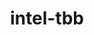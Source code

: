 ---
title: "intel-tbb"
layout: cache
categories: [package, develop-2023-11-26]
meta: {"versions": ["2020.3", "2021.9.0"], "compilers": ["gcc@=11.1.0", "gcc@=11.3.0", "gcc@=11.4.0", "gcc@=7.3.1", "gcc@=9.4.0", "oneapi@=2023.2.0"], "oss": ["amzn2", "ubuntu20.04", "ubuntu22.04"], "platforms": ["linux"], "targets": ["aarch64", "neoverse_n1", "neoverse_v1", "ppc64le", "x86_64_v3"], "stacks": ["aws-isc", "aws-isc-aarch64", "data-vis-sdk", "e4s", "e4s-neoverse_v1", "e4s-oneapi", "e4s-power", "e4s-rocm-external", "ml-linux-x86_64-cpu", "ml-linux-x86_64-cuda", "ml-linux-x86_64-rocm", "root", "tutorial"], "num_specs": 15, "num_specs_by_stack": {"aws-isc-aarch64": 2, "root": 15, "aws-isc": 1, "e4s-neoverse_v1": 2, "e4s-power": 2, "data-vis-sdk": 1, "e4s": 2, "e4s-rocm-external": 1, "e4s-oneapi": 1, "ml-linux-x86_64-rocm": 1, "ml-linux-x86_64-cpu": 1, "ml-linux-x86_64-cuda": 1, "tutorial": 1}}
spec_details: [{"hash": "x6nn35j4dglcc6ex3l424bbtp3pglbf4", "compiler": "gcc@=7.3.1", "versions": ["2021.9.0"], "os": "amzn2", "platform": "linux", "target": "aarch64", "variants": ["build_system=cmake", "build_type=Release", "cxxstd=default", "generator=make", "~ipo", "patches=91755c6", "+shared", "+tm"], "stacks": ["aws-isc-aarch64", "root"], "size": "-", "tarball": "https://binaries.spack.io/releases/develop-2023-11-26/build_cache/linux-amzn2-aarch64/gcc-7.3.1/intel-tbb-2021.9.0/linux-amzn2-aarch64-gcc-7.3.1-intel-tbb-2021.9.0-x6nn35j4dglcc6ex3l424bbtp3pglbf4.spack"}, {"hash": "mjsgd6euxq4owun3mk3utcy3vopxk7v2", "compiler": "gcc@=7.3.1", "versions": ["2021.9.0"], "os": "amzn2", "platform": "linux", "target": "neoverse_n1", "variants": ["build_system=cmake", "build_type=Release", "cxxstd=default", "generator=make", "~ipo", "patches=91755c6", "+shared", "+tm"], "stacks": ["aws-isc-aarch64", "root"], "size": "-", "tarball": "https://binaries.spack.io/releases/develop-2023-11-26/build_cache/linux-amzn2-neoverse_n1/gcc-7.3.1/intel-tbb-2021.9.0/linux-amzn2-neoverse_n1-gcc-7.3.1-intel-tbb-2021.9.0-mjsgd6euxq4owun3mk3utcy3vopxk7v2.spack"}, {"hash": "otgif75mi3rje7slqwu33iinfmmkfcp3", "compiler": "gcc@=7.3.1", "versions": ["2021.9.0"], "os": "amzn2", "platform": "linux", "target": "x86_64_v3", "variants": ["build_system=cmake", "build_type=Release", "cxxstd=default", "generator=make", "~ipo", "patches=91755c6", "+shared", "+tm"], "stacks": ["aws-isc", "root"], "size": "-", "tarball": "https://binaries.spack.io/releases/develop-2023-11-26/build_cache/linux-amzn2-x86_64_v3/gcc-7.3.1/intel-tbb-2021.9.0/linux-amzn2-x86_64_v3-gcc-7.3.1-intel-tbb-2021.9.0-otgif75mi3rje7slqwu33iinfmmkfcp3.spack"}, {"hash": "7jrvx3vut3fjhhcnh3lotgrhbw4tul52", "compiler": "gcc@=11.4.0", "versions": ["2020.3"], "os": "ubuntu20.04", "platform": "linux", "target": "neoverse_v1", "variants": ["build_system=makefile", "cxxstd=default", "patches=62ba015,ce1fb16,d62cb66", "+shared", "+tm"], "stacks": ["e4s-neoverse_v1", "root"], "size": "-", "tarball": "https://binaries.spack.io/releases/develop-2023-11-26/build_cache/linux-ubuntu20.04-neoverse_v1/gcc-11.4.0/intel-tbb-2020.3/linux-ubuntu20.04-neoverse_v1-gcc-11.4.0-intel-tbb-2020.3-7jrvx3vut3fjhhcnh3lotgrhbw4tul52.spack"}, {"hash": "knh4x3bqy5rnwicozhe56ttz4bfrtfqw", "compiler": "gcc@=11.4.0", "versions": ["2021.9.0"], "os": "ubuntu20.04", "platform": "linux", "target": "neoverse_v1", "variants": ["build_system=cmake", "build_type=Release", "cxxstd=default", "generator=make", "~ipo", "patches=91755c6", "+shared", "+tm"], "stacks": ["e4s-neoverse_v1", "root"], "size": "-", "tarball": "https://binaries.spack.io/releases/develop-2023-11-26/build_cache/linux-ubuntu20.04-neoverse_v1/gcc-11.4.0/intel-tbb-2021.9.0/linux-ubuntu20.04-neoverse_v1-gcc-11.4.0-intel-tbb-2021.9.0-knh4x3bqy5rnwicozhe56ttz4bfrtfqw.spack"}, {"hash": "f3wfw64vf4plizurlh3ezzksatwoux2d", "compiler": "gcc@=9.4.0", "versions": ["2020.3"], "os": "ubuntu20.04", "platform": "linux", "target": "ppc64le", "variants": ["build_system=makefile", "cxxstd=default", "patches=62ba015,ce1fb16,d62cb66", "+shared", "+tm"], "stacks": ["e4s-power", "root"], "size": "-", "tarball": "https://binaries.spack.io/releases/develop-2023-11-26/build_cache/linux-ubuntu20.04-ppc64le/gcc-9.4.0/intel-tbb-2020.3/linux-ubuntu20.04-ppc64le-gcc-9.4.0-intel-tbb-2020.3-f3wfw64vf4plizurlh3ezzksatwoux2d.spack"}, {"hash": "r5x57z32anyjgzfx6ccq4k2ci4f6tglq", "compiler": "gcc@=9.4.0", "versions": ["2021.9.0"], "os": "ubuntu20.04", "platform": "linux", "target": "ppc64le", "variants": ["build_system=cmake", "build_type=Release", "cxxstd=default", "generator=make", "~ipo", "patches=91755c6", "+shared", "+tm"], "stacks": ["e4s-power", "root"], "size": "-", "tarball": "https://binaries.spack.io/releases/develop-2023-11-26/build_cache/linux-ubuntu20.04-ppc64le/gcc-9.4.0/intel-tbb-2021.9.0/linux-ubuntu20.04-ppc64le-gcc-9.4.0-intel-tbb-2021.9.0-r5x57z32anyjgzfx6ccq4k2ci4f6tglq.spack"}, {"hash": "yqac3vpf4vsqrbslgdnewo22mcdopxvm", "compiler": "gcc@=11.1.0", "versions": ["2021.9.0"], "os": "ubuntu20.04", "platform": "linux", "target": "x86_64_v3", "variants": ["build_system=cmake", "build_type=Release", "cxxstd=default", "generator=make", "~ipo", "patches=91755c6", "+shared", "+tm"], "stacks": ["data-vis-sdk", "root"], "size": "-", "tarball": "https://binaries.spack.io/releases/develop-2023-11-26/build_cache/linux-ubuntu20.04-x86_64_v3/gcc-11.1.0/intel-tbb-2021.9.0/linux-ubuntu20.04-x86_64_v3-gcc-11.1.0-intel-tbb-2021.9.0-yqac3vpf4vsqrbslgdnewo22mcdopxvm.spack"}, {"hash": "qinj6l2l2my6twxqw3nlxtm4rmm4qsbq", "compiler": "gcc@=11.4.0", "versions": ["2020.3"], "os": "ubuntu20.04", "platform": "linux", "target": "x86_64_v3", "variants": ["build_system=makefile", "cxxstd=default", "patches=62ba015,ce1fb16,d62cb66", "+shared", "+tm"], "stacks": ["e4s", "e4s-rocm-external", "root"], "size": "-", "tarball": "https://binaries.spack.io/releases/develop-2023-11-26/build_cache/linux-ubuntu20.04-x86_64_v3/gcc-11.4.0/intel-tbb-2020.3/linux-ubuntu20.04-x86_64_v3-gcc-11.4.0-intel-tbb-2020.3-qinj6l2l2my6twxqw3nlxtm4rmm4qsbq.spack"}, {"hash": "pklm5rcdjilbr3afgjbp37evs2k3qhnz", "compiler": "gcc@=11.4.0", "versions": ["2021.9.0"], "os": "ubuntu20.04", "platform": "linux", "target": "x86_64_v3", "variants": ["build_system=cmake", "build_type=Release", "cxxstd=default", "generator=make", "~ipo", "patches=91755c6", "+shared", "+tm"], "stacks": ["e4s", "root"], "size": "-", "tarball": "https://binaries.spack.io/releases/develop-2023-11-26/build_cache/linux-ubuntu20.04-x86_64_v3/gcc-11.4.0/intel-tbb-2021.9.0/linux-ubuntu20.04-x86_64_v3-gcc-11.4.0-intel-tbb-2021.9.0-pklm5rcdjilbr3afgjbp37evs2k3qhnz.spack"}, {"hash": "seyyry4rg2srflg5h2tfh6zgeymaiaos", "compiler": "oneapi@=2023.2.0", "versions": ["2021.9.0"], "os": "ubuntu20.04", "platform": "linux", "target": "x86_64_v3", "variants": ["build_system=cmake", "build_type=Release", "cxxstd=default", "generator=make", "~ipo", "patches=91755c6", "+shared", "+tm"], "stacks": ["e4s-oneapi", "root"], "size": "-", "tarball": "https://binaries.spack.io/releases/develop-2023-11-26/build_cache/linux-ubuntu20.04-x86_64_v3/oneapi-2023.2.0/intel-tbb-2021.9.0/linux-ubuntu20.04-x86_64_v3-oneapi-2023.2.0-intel-tbb-2021.9.0-seyyry4rg2srflg5h2tfh6zgeymaiaos.spack"}, {"hash": "waijsyd6qf5vwtzquzswdz43qkos4cyv", "compiler": "gcc@=11.3.0", "versions": ["2021.9.0"], "os": "ubuntu22.04", "platform": "linux", "target": "x86_64_v3", "variants": ["build_system=cmake", "build_type=Release", "cxxstd=default", "generator=make", "~ipo", "patches=91755c6", "+shared", "+tm"], "stacks": ["root", "ml-linux-x86_64-rocm"], "size": "-", "tarball": "https://binaries.spack.io/releases/develop-2023-11-26/build_cache/linux-ubuntu22.04-x86_64_v3/gcc-11.3.0/intel-tbb-2021.9.0/linux-ubuntu22.04-x86_64_v3-gcc-11.3.0-intel-tbb-2021.9.0-waijsyd6qf5vwtzquzswdz43qkos4cyv.spack"}, {"hash": "ikoqzqb4sjlryvo5nlgjp3idbkrfujpf", "compiler": "gcc@=11.3.0", "versions": ["2021.9.0"], "os": "ubuntu22.04", "platform": "linux", "target": "x86_64_v3", "variants": ["build_system=cmake", "build_type=Release", "cxxstd=default", "generator=make", "~ipo", "patches=91755c6", "+shared", "+tm"], "stacks": ["ml-linux-x86_64-cpu", "root"], "size": "-", "tarball": "https://binaries.spack.io/releases/develop-2023-11-26/build_cache/linux-ubuntu22.04-x86_64_v3/gcc-11.3.0/intel-tbb-2021.9.0/linux-ubuntu22.04-x86_64_v3-gcc-11.3.0-intel-tbb-2021.9.0-ikoqzqb4sjlryvo5nlgjp3idbkrfujpf.spack"}, {"hash": "dqdsr757udm63p3yojybbjqwvcbjbnaw", "compiler": "gcc@=11.3.0", "versions": ["2021.9.0"], "os": "ubuntu22.04", "platform": "linux", "target": "x86_64_v3", "variants": ["build_system=cmake", "build_type=Release", "cxxstd=default", "generator=make", "~ipo", "patches=91755c6", "+shared", "+tm"], "stacks": ["ml-linux-x86_64-cuda", "root"], "size": "-", "tarball": "https://binaries.spack.io/releases/develop-2023-11-26/build_cache/linux-ubuntu22.04-x86_64_v3/gcc-11.3.0/intel-tbb-2021.9.0/linux-ubuntu22.04-x86_64_v3-gcc-11.3.0-intel-tbb-2021.9.0-dqdsr757udm63p3yojybbjqwvcbjbnaw.spack"}, {"hash": "uvefsph52fvocwi4q4jfhmngkupsjwey", "compiler": "gcc@=11.4.0", "versions": ["2020.3"], "os": "ubuntu22.04", "platform": "linux", "target": "x86_64_v3", "variants": ["build_system=makefile", "cxxstd=default", "patches=62ba015,ce1fb16,d62cb66", "+shared", "+tm"], "stacks": ["tutorial", "root"], "size": "-", "tarball": "https://binaries.spack.io/releases/develop-2023-11-26/build_cache/linux-ubuntu22.04-x86_64_v3/gcc-11.4.0/intel-tbb-2020.3/linux-ubuntu22.04-x86_64_v3-gcc-11.4.0-intel-tbb-2020.3-uvefsph52fvocwi4q4jfhmngkupsjwey.spack"}]
---
